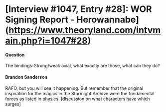 # [Interview #1047, Entry #28]: WOR Signing Report - Herowannabe](https://www.theoryland.com/intvmain.php?i=1047#28)

#### Question

The bindings-Strong/weak axial, what exactly are those, what can they do?

#### Brandon Sanderson

RAFO, but you will see it happening. But remember that the original inspiration for the magics in the Stormight Archive were the fundamental forces as listed in physics.
[discussion on what characters have which surges]

